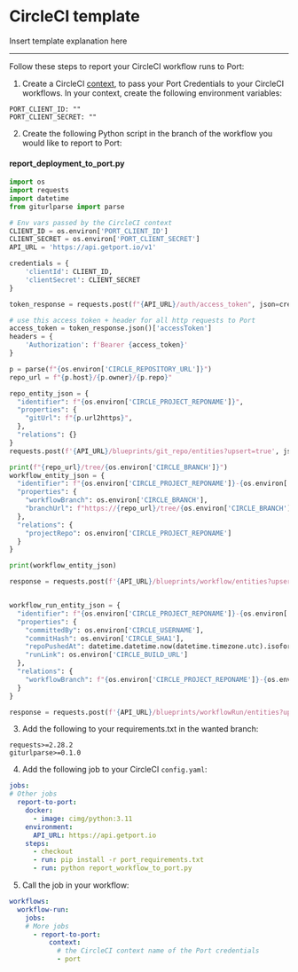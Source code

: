 # CircleCI template

Insert template explanation here

---

Follow these steps to report your CircleCI workflow runs to Port:
1. Create a CircleCI [context](https://circleci.com/docs/contexts/), to pass your Port Credentials to your CircleCI workflows. In your context, create the following environment variables:
```
PORT_CLIENT_ID: ""
PORT_CLIENT_SECRET: ""
```

2. Create the following Python script in the branch of the workflow you would like to report to Port:

#### **report_deployment_to_port.py**
```python 
import os
import requests
import datetime
from giturlparse import parse

# Env vars passed by the CircleCI context
CLIENT_ID = os.environ['PORT_CLIENT_ID']
CLIENT_SECRET = os.environ['PORT_CLIENT_SECRET']
API_URL = 'https://api.getport.io/v1'

credentials = {
    'clientId': CLIENT_ID,
    'clientSecret': CLIENT_SECRET
}

token_response = requests.post(f"{API_URL}/auth/access_token", json=credentials)

# use this access token + header for all http requests to Port
access_token = token_response.json()['accessToken']
headers = {
    'Authorization': f'Bearer {access_token}'
}

p = parse(f"{os.environ['CIRCLE_REPOSITORY_URL']}")
repo_url = f"{p.host}/{p.owner}/{p.repo}"

repo_entity_json = {
  "identifier": f"{os.environ['CIRCLE_PROJECT_REPONAME']}",
  "properties": {
    "gitUrl": f"{p.url2https}",
  },
  "relations": {}
}
requests.post(f'{API_URL}/blueprints/git_repo/entities?upsert=true', json=repo_entity_json, headers=headers)

print(f"{repo_url}/tree/{os.environ['CIRCLE_BRANCH']}")
workflow_entity_json = {
  "identifier": f"{os.environ['CIRCLE_PROJECT_REPONAME']}-{os.environ['CIRCLE_BRANCH']}",
  "properties": {
    "workflowBranch": os.environ['CIRCLE_BRANCH'],
    "branchUrl": f"https://{repo_url}/tree/{os.environ['CIRCLE_BRANCH']}"
  },
  "relations": {
    "projectRepo": os.environ['CIRCLE_PROJECT_REPONAME']
  }
}

print(workflow_entity_json)

response = requests.post(f'{API_URL}/blueprints/workflow/entities?upsert=true', json=workflow_entity_json, headers=headers)


workflow_run_entity_json = {
  "identifier": f"{os.environ['CIRCLE_PROJECT_REPONAME']}-{os.environ['CIRCLE_BRANCH']}-{os.environ['CIRCLE_WORKFLOW_ID']}",
  "properties": {
    "committedBy": os.environ['CIRCLE_USERNAME'],
    "commitHash": os.environ['CIRCLE_SHA1'],
    "repoPushedAt": datetime.datetime.now(datetime.timezone.utc).isoformat(),
    "runLink": os.environ['CIRCLE_BUILD_URL']
  },
  "relations": {
    "workflowBranch": f"{os.environ['CIRCLE_PROJECT_REPONAME']}-{os.environ['CIRCLE_BRANCH']}"
  }
}

response = requests.post(f'{API_URL}/blueprints/workflowRun/entities?upsert=true', json=workflow_run_entity_json, headers=headers)
```


3. Add the following to your requirements.txt in the wanted branch:
```
requests>=2.28.2
giturlparse>=0.1.0
```

4. Add the following job to your CircleCI `config.yaml`:

``` yaml
jobs:
# Other jobs
  report-to-port:
    docker:
      - image: cimg/python:3.11
    environment:
      API_URL: https://api.getport.io
    steps:
      - checkout
      - run: pip install -r port_requirements.txt
      - run: python report_workflow_to_port.py
```

5. Call the job in your workflow:
```yaml
workflows:
  workflow-run:
    jobs:
    # More jobs
      - report-to-port:
          context:
            # the CircleCI context name of the Port credentials
            - port
```